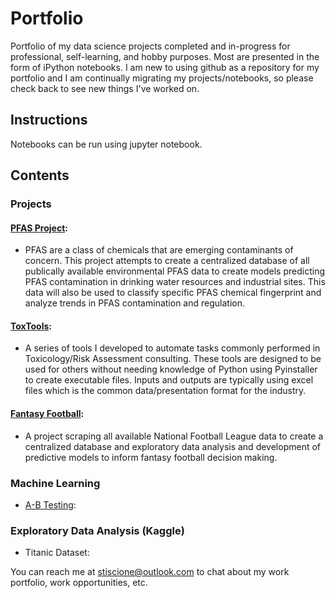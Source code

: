 # Portfolio

Portfolio of my data science projects completed and in-progress for professional, self-learning, and hobby purposes. Most are presented in the form of iPython notebooks. I am new to using github as a repository for my portfolio and I am continually migrating my projects/notebooks, so please check back to see new things I've worked on.

<h2>Instructions</h2>
Notebooks can be run using jupyter notebook.
<h2>Contents</h2>

<h3>Projects</h3>

#### [PFAS Project](https://github.com/stiscione/Portfolio/tree/main/PFAS-Project):
- PFAS are a class of chemicals that are emerging contaminants of concern. This project attempts to create a centralized database of all publically available environmental PFAS data to create models predicting PFAS contamination in drinking water resources and industrial sites. This data will also be used to classify specific PFAS chemical fingerprint and analyze trends in PFAS contamination and regulation. 

#### [ToxTools](https://github.com/stiscione/ToxTools):
-  A series of tools I developed to automate tasks commonly performed in Toxicology/Risk Assessment consulting. These tools are designed to be used for others without needing knowledge of Python using Pyinstaller to create executable files. Inputs and outputs are typically using excel files which is the common data/presentation format for the industry.

#### [Fantasy Football](https://github.com/stiscione/Portfolio/tree/main/Fantasy-Football):
- A project scraping all available National Football League data to create a centralized database and exploratory data analysis and development of predictive models to inform fantasy football decision making.

<h3>Machine Learning</h3>

- [A-B Testing](https://github.com/stiscione/Portfolio/blob/main/A-B%20Testing%20Example.ipynb):

<h3>Exploratory Data Analysis (Kaggle)</h3>

- Titanic Dataset: 


You can reach me at stiscione@outlook.com to chat about my work portfolio, work opportunities, etc.

